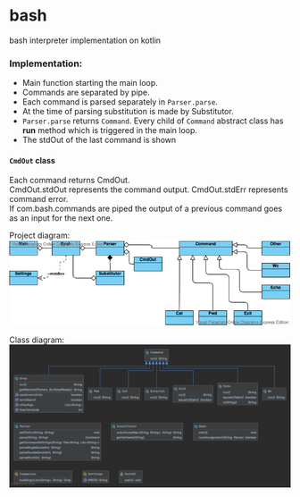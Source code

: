 # bash
bash interpreter implementation on kotlin


### Implementation:

- Main function starting the main loop.
- Commands are separated by pipe. 
- Each command is parsed separately in `Parser.parse`. 
- At the time of parsing substitution is made by Substitutor.
- `Parser.parse` returns `Command`. Every child of `Command` abstract class has **run** method which is triggered in the main loop. 
- The stdOut of the last command is shown


#### `CmdOut` class
Each command  returns CmdOut. <br />
CmdOut.stdOut represents the command output. CmdOut.stdErr represents command error. <br />
If com.bash.commands are piped the output of a previous command goes as an input for the next one.

Project diagram:
![bash](./src/main/java/com/bash/docs/bash.png)


Class diagram:
![classes](./src/main/java/com/bash/docs/diagram.png)